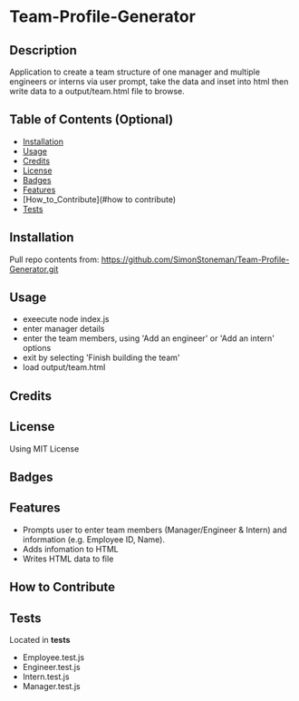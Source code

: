 # Team-Profile-Generator

## Description

Application to create a team structure of one manager and multiple engineers or interns via user prompt, take the data and inset into html then write data to a output/team.html file to browse.

## Table of Contents (Optional)

- [Installation](#installation)
- [Usage](#usage)
- [Credits](#credits)
- [License](#license)
- [Badges](#badges)
- [Features](#features)
- [How_to_Contribute](#how to contribute)
- [Tests](#tests)

## Installation

Pull repo contents from: https://github.com/SimonStoneman/Team-Profile-Generator.git

## Usage

* exeecute node index.js
* enter manager details
* enter the team members, using 'Add an engineer' or 'Add an intern' options
* exit by selecting 'Finish building the team'
* load output/team.html

## Credits

## License

Using MIT License

## Badges

## Features

* Prompts user to enter team members (Manager/Engineer & Intern) and information (e.g. Employee ID, Name).
* Adds infomation to HTML 
* Writes HTML data to file 

## How to Contribute

## Tests

Located in __tests__

- Employee.test.js
- Engineer.test.js
- Intern.test.js
- Manager.test.js
